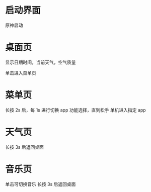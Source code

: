 # 启动界面

原神启动

# 桌面页

显示日期时间，当前天气，空气质量

单击进入菜单页

# 菜单页

长按 2s 后，每 1s 进行切换 app 功能选择，直到松手
单机进入指定 app

# 天气页

长按 3s 后返回桌面

# 音乐页

单击可切换音乐
长按 3s 后返回桌面
